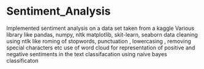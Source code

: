 # Sentiment_Analysis
Implemented sentiment analysis on a data set taken from a kaggle 
Various library like pandas, numpy, nltk matplotlib, skit-learn, seaborn
data cleaning using ntlk like roming of stopwords, punctuation , lowercasing , removing special characters etc
use of word cloud for representation of positive and negative sentiments in the text 
classifacation using naive bayes classificaton 
